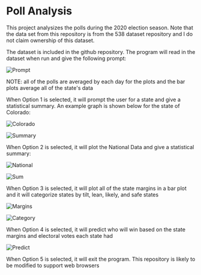 # Poll Analysis
This project analysizes the polls during the 2020 election season. Note that the data set from this repository is from the 538 dataset repository and I do not claim ownership 
of this dataset.

The dataset is included in the github repository. The program will read in the dataset when run and give the following prompt:

![Prompt](https://github.com/kidusf/pres_poll_analysis/blob/main/Output.PNG)

NOTE: all of the polls are averaged by each day for the plots and the bar plots average all of the state's data

When Option 1 is selected, it will prompt the user for a state and give a statistical summary. An example graph is shown below for the state of Colorado:

![Colorado](https://github.com/kidusf/pres_poll_analysis/blob/main/StateGraph.PNG)


![Summary](https://github.com/kidusf/pres_poll_analysis/blob/main/Colorado%20Summary.PNG)

When Option 2 is selected, it will plot the National Data and give a statistical summary:

![National](https://github.com/kidusf/pres_poll_analysis/blob/main/NationalData.PNG)


![Sum](https://github.com/kidusf/pres_poll_analysis/blob/main/National.PNG)

When Option 3 is selected, it will plot all of the state margins in a bar plot and it will categorize states by tilt, lean, likely, and safe states

![Margins](https://github.com/kidusf/pres_poll_analysis/blob/main/MarginsPlot.PNG)


![Category](https://github.com/kidusf/pres_poll_analysis/blob/main/MarginsCategory.PNG)

When Option 4 is selected, it will predict who will win based on the state margins and electoral votes each state had

![Predict](https://github.com/kidusf/pres_poll_analysis/blob/main/PredictedPlot.PNG)



When Option 5 is selected, it will exit the program. This repository is likely to be modified to support web browsers
